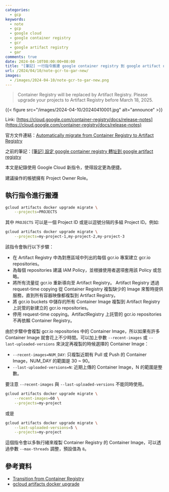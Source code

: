 ```yaml
---
categories:
  - gcp
keywords:
  - note
  - gcp
  - google cloud
  - google container registry
  - gcr
  - google artifact registry
  - gar
comments: true
date: 2024-04-10T08:00:00+08:00
title: "[筆記] 一行指令搬遷 google container registry 到 google artifact registry"
url: /2024/04/10/note-gcr-to-gar-new/
images:
  - /images/2024-04-10/note-gcr-to-gar-new.png
---
```


> Container Registry will be replaced by Artifact Registry. Please upgrade your projects to Artifact Registry before March 18, 2025.

{{< figure src="/images/2024-04-10/20240410001.jpg" alt="announce" >}}

Link: [https://cloud.google.com/container-registry/docs/release-notes](https://cloud.google.com/container-registry/docs/release-notes)

官方文件連結：[Automatically migrate from Container Registry to Artifact Registry](https://cloud.google.com/artifact-registry/docs/transition/auto-migrate-gcr-ar)

之前的筆記：[[筆記] 設定 google container registry 轉址到 google artifact registry](/2024/10/29/note-gcr-to-gar/)

本文是紀錄使用 Google Cloud 新指令，使得設定更為便捷。

建議操作的帳號擁有 Project Owner Role。

## 執行指令進行搬遷

```bash
gcloud artifacts docker upgrade migrate \
    --projects=PROJECTS
```

其中 `PROJECTS` 可以是一個 Project ID 或是以逗號分隔的多組 Project ID。例如:

```bash
gcloud artifacts docker upgrade migrate \
    --projects=my-project-1,my-project-2,my-project-3
```

該指令會執行以下步驟：
- 在 Artifact Registry 中為對應區域中列出的每個 gcr.io 專案建立 gcr.io repositories。
- 為每個 repositories 建議 IAM Policy，並根據使用者選項套用該 Policy 或忽略。
- 將所有流量從 gcr.io 重新導向至 Artifact Registry。 Artifact Registry 透過 request-time copying 從 Container Registry 複製缺少的 Image 來暫時提供服務，直到所有容器映像都複製到 Artifact Registry。
- 將 gcr.io buckets 中儲存的所有 Container Image 複製到 Artifact Registry 上託管的新建立的 gcr.io repositories。
- 停用 request-time copying。ArtifactRegistry 上託管的 gcr.io repositories 不再依賴 Container Registry。

由於步驟中會複製 gcr.io repositories 中的 Container Image，所以如果有許多 Container Image 就會花上不少時間。可以加上參數 `--recent-images` 或 `--last-uploaded-versions` 來決定再複製的時候選擇的 Container Image：
- `--recent-images=NUM_DAY`: 只複製近期有 Pull 或 Push 的 Container Image，NUM_DAY 的範圍是 30 ~ 90。
- `--last-uploaded-versions=N`: 近期上傳的 Container Image，N 的範圍是整數。

要注意 `--recent-images` 與 `--last-uploaded-versions` 不能同時使用。

```bash
gcloud artifacts docker upgrade migrate \
    --recent-images=60 \
    --projects=my-project
```

或是

```bash
gcloud artifacts docker upgrade migrate \
    --last-uploaded-versions=5 \
    --projects=my-project
```

這個指令會以多執行緒來複製 Container Registry 的 Container Image，可以透過參數 `--max-threads` 調整，預設值為 `8`。

## 參考資料
- [Transition from Container Registry](https://cloud.google.com/artifact-registry/docs/transition/transition-from-gcr)
- [gcloud artifacts docker upgrade](https://cloud.google.com/sdk/gcloud/reference/artifacts/docker/upgrade)
